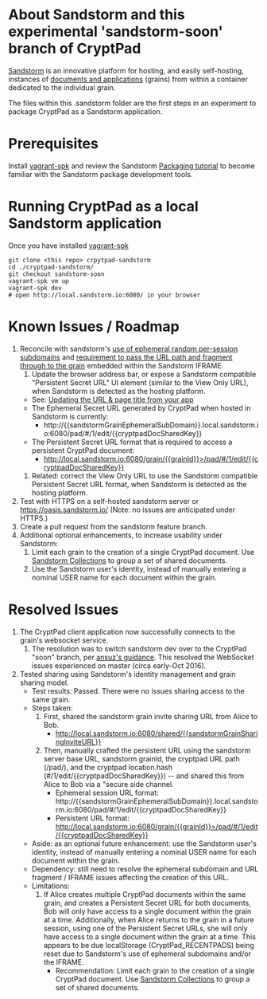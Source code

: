 # About Sandstorm and this experimental 'sandstorm-soon' branch of CryptPad

[Sandstorm](https://sandstorm.io/) is an innovative platform for hosting, and easily self-hosting, instances of [documents and applications](https://apps.sandstorm.io/) (grains) from within a container dedicated to the individual grain.

The files within this .sandstorm folder are the first steps in an experiment to package CryptPad as a Sandstorm application.


# Prerequisites

Install [vagrant-spk](https://docs.sandstorm.io/en/latest/vagrant-spk/installation/) and review the Sandstorm [Packaging tutorial](https://docs.sandstorm.io/en/latest/vagrant-spk/packaging-tutorial/) to become familiar with the Sandstorm package development tools.


# Running CryptPad as a local Sandstorm application

Once you have installed [vagrant-spk](https://docs.sandstorm.io/en/latest/vagrant-spk/installation/)

```
git clone <this repo> crpytpad-sandstorm
cd ./cryptpad-sandstorm/
git checkout sandstorm-soon
vagrant-spk vm up
vagrant-spk dev
# open http://local.sandstorm.io:6080/ in your browser
```

# Known Issues / Roadmap

1. Reconcile with sandstorm's [use of ephemeral random per-session subdomains](https://docs.sandstorm.io/en/latest/developing/path/#overview-the-grain-url-grain-ephemeral-subdomains) and [requirement to pass the URL path and fragment through to the grain](https://docs.sandstorm.io/en/latest/developing/path/#navigating-to-paths-within-a-grain) embedded within the Sandstorm IFRAME.
    1. Update the browser address bar, or expose a Sandstorm compatible "Persistent Secret URL" UI element (similar to the View Only URL), when Sandstorm is detected as the hosting platform.
      * See: [Updating the URL & page title from your app](https://docs.sandstorm.io/en/latest/developing/path/#updating-the-url-page-title-from-your-app)
      * The Ephemeral Secret URL generated by CryptPad when hosted in Sandstorm is currently:
          * http://{{sandstormGrainEphemeralSubDomain}}.local.sandstorm.io:6080/pad/#/1/edit/{{cryptpadDocSharedKey}}
      * The Persistent Secret URL format that is required to access a persistent CryptPad document:
          *  http://local.sandstorm.io:6080/grain/{{grainId}}>/pad/#/1/edit/{{cryptpadDocSharedKey}}
    1. Related: correct the View Only URL to use the Sandstorm compatible Persistent Secret URL format, when Sandstorm is detected as the hosting platform.
1. Test with HTTPS on a self-hosted sandstorm server or https://oasis.sandstorm.io/ (Note: no issues are anticipated under HTTPS.)
1. Create a pull request from the sandstorm feature branch.
1. Additional optional enhancements, to increase usability under Sandstorm:
    1. Limit each grain to the creation of a single CryptPad document. Use [Sandstorm Collections](https://sandstorm.io/news/2016-08-09-collections-app) to group a set of shared documents.
    1. Use the Sandstorm user's identity, instead of manually entering a nominal USER name for each document within the grain.


# Resolved Issues

1. The CryptPad client application now successfully connects to the grain's websocket service.
    1. The resolution was to switch sandstorm dev over to the CryptPad "soon" branch, per [ansuz's guidance](https://github.com/xwiki-labs/cryptpad/issues/48#issuecomment-253167197). This resolved the WebSocket issues experienced on master (circa early-Oct 2016).
1. Tested sharing using Sandstorm's identity management and grain sharing model.
    * Test results: Passed. There were no issues sharing access to the same grain.
    * Steps taken:
        1. First, shared the sandstorm grain invite sharing URL from Alice to Bob.
            * http://local.sandstorm.io:6080/shared/{{sandstormGrainSharingInviteURL}}
        1. Then, manually crafted the persistent URL using the sandstorm server base URL, sandstorm grainId, the cryptpad URL path (/pad/), and the cryptpad location.hash (#/1/edit/{{cryptpadDocSharedKey}}) -- and shared this from Alice to Bob via a "secure side channel.
            * Ephemeral session URL format: http://{{sandstormGrainEphemeralSubDomain}}.local.sandstorm.io:6080/pad/#/1/edit/{{cryptpadDocSharedKey}}
            * Persistent URL format: http://local.sandstorm.io:6080/grain/{{grainId}}>/pad/#/1/edit/{{cryptpadDocSharedKey}}
    * Aside: as an optional future enhancement: use the Sandstorm user's identity, instead of manually entering a nominal USER name for each document within the grain.
    * Dependency: still need to resolve the ephemeral subdomain and URL fragment / IFRAME issues affecting the creation of this URL.
    * Limitations:
        1. If Alice creates multiple CryptPad documents within the same grain, and creates a Persistent Secret URL for both documents, Bob will only have access to a single document within the grain at a time. Additionally, when Alice returns to the grain in a future session, using one of the Persistent Secret URLs, she will only have access to a single document within the grain at a time. This appears to be due localStorage (CryptPad_RECENTPADS) being reset due to Sandstorm's use of ephemeral subdomains and/or the IFRAME.
            * Recommendation: Limit each grain to the creation of a single CryptPad document. Use [Sandstorm Collections](https://sandstorm.io/news/2016-08-09-collections-app) to group a set of shared documents.
